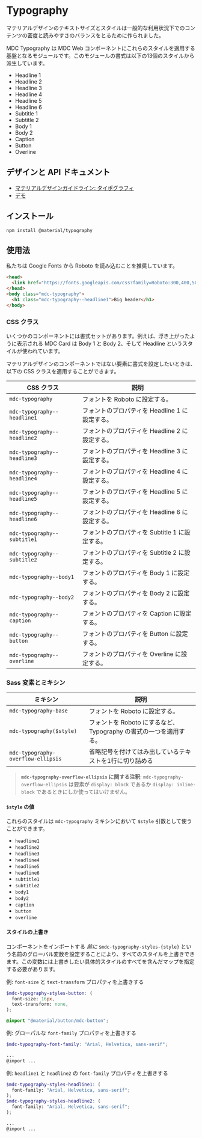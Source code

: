 <!--docs:
title: "Typography"
layout: detail
section: components
excerpt: "Typographic scale that handles a set of type sizes"
iconId: typography
path: /catalog/typography/
-->

# Typography

マテリアルデザインのテキストサイズとスタイルは一般的な利用状況下でのコンテンツの密度と読みやすさのバランスをとるために作られました。

MDC Typography は MDC Web コンポーネントにこれらのスタイルを適用する基盤となるモジュールです。このモジュールの書式は以下の13個のスタイルから派生しています。

* Headline 1
* Headline 2
* Headline 3
* Headline 4
* Headline 5
* Headline 6
* Subtitle 1
* Subtitle 2
* Body 1
* Body 2
* Caption
* Button
* Overline

## デザインと API ドキュメント

<ul class="icon-list">
  <li class="icon-list-item icon-list-item--spec">
    <a href="https://material.io/go/design-typography">マテリアルデザインガイドライン: タイポグラフィ</a>
  </li>
  <li class="icon-list-item icon-list-item--link">
    <a href="https://material-components.github.io/material-components-web-catalog/#/component/typography">デモ</a>
  </li>
</ul>

## インストール

```
npm install @material/typography
```

## 使用法

私たちは Google Fonts から Roboto を読み込むことを推奨しています。

```html
<head>
  <link href="https://fonts.googleapis.com/css?family=Roboto:300,400,500" rel="stylesheet">
</head>
<body class="mdc-typography">
  <h1 class="mdc-typography--headline1">Big header</h1>
</body>
```

### CSS クラス

いくつかのコンポーネントには書式セットがあります。例えば、浮き上がったように表示される MDC Card は Body 1 と Body 2、そして Headline というスタイルが使われています。

マテリアルデザインのコンポーネントではない要素に書式を設定したいときは、以下の CSS クラスを適用することができます。

CSS クラス | 説明
--- | ---
`mdc-typography` | フォントを Roboto に設定する。
`mdc-typography--headline1` | フォントのプロパティを Headline 1 に設定する。
`mdc-typography--headline2` | フォントのプロパティを Headline 2 に設定する。
`mdc-typography--headline3` | フォントのプロパティを Headline 3 に設定する。
`mdc-typography--headline4` | フォントのプロパティを Headline 4 に設定する。
`mdc-typography--headline5` | フォントのプロパティを Headline 5 に設定する。
`mdc-typography--headline6` | フォントのプロパティを Headline 6 に設定する。
`mdc-typography--subtitle1` | フォントのプロパティを Subtitle 1 に設定する。
`mdc-typography--subtitle2` | フォントのプロパティを Subtitle 2 に設定する。
`mdc-typography--body1` | フォントのプロパティを Body 1 に設定する。
`mdc-typography--body2` | フォントのプロパティを Body 2 に設定する。
`mdc-typography--caption` | フォントのプロパティを Caption に設定する。
`mdc-typography--button` | フォントのプロパティを Button に設定する。
`mdc-typography--overline` | フォントのプロパティを Overline に設定する。

### Sass 変素とミキシン

ミキシン | 説明
--- | ---
`mdc-typography-base` | フォントを Roboto に設定する。
`mdc-typography($style)` | フォントを Roboto にするなど、Typography の書式の一つを適用する。
`mdc-typography-overflow-ellipsis` | 省略記号を付けてはみ出しているテキストを1行に切り詰める

> **`mdc-typography-overflow-ellipsis` に関する注釈**: `mdc-typography-overflow-ellipsis` は要素が `display: block` であるか `display: inline-block` であるときにしか使ってはいけません。

#### `$style` の値

これらのスタイルは `mdc-typography` ミキシンにおいて `$style` 引数として使うことができます。

* `headline1`
* `headline2`
* `headline3`
* `headline4`
* `headline5`
* `headline6`
* `subtitle1`
* `subtitle2`
* `body1`
* `body2`
* `caption`
* `button`
* `overline`

#### スタイルの上書き

コンポーネントをインポートする <em>前に</em> `$mdc-typography-styles-{style}` という名前のグローバル変数を設定することにより、すべてのスタイルを上書きできます。この変数には上書きしたい具体的スタイルのすべてを含んだマップを指定する必要があります。

例: `font-size` と `text-transform` プロパティを上書きする

```scss
$mdc-typography-styles-button: (
  font-size: 16px,
  text-transform: none,
);

@import "@material/button/mdc-button";
```

例: グローパルな `font-family` プロパティを上書きする
```scss
$mdc-typography-font-family: "Arial, Helvetica, sans-serif";

...
@import ...
```

例:  `headline1` と `headline2` の `font-family` プロパティを上書きする
```scss
$mdc-typography-styles-headline1: (
  font-family: "Arial, Helvetica, sans-serif";
);
$mdc-typography-styles-headline2: (
  font-family: "Arial, Helvetica, sans-serif";
);

...
@import ...
```
